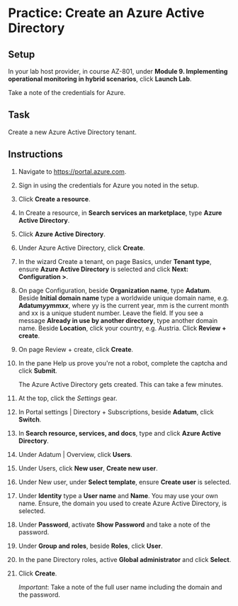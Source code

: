 # Practice: Create an Azure Active Directory

## Setup

In your lab host provider, in course AZ-801, under **Module 9. Implementing operational monitoring in hybrid scenarios**, click **Launch Lab**.

Take a note of the credentials for Azure.

## Task

Create a new Azure Active Directory tenant.

## Instructions

1. Navigate to <https://portal.azure.com>.
1. Sign in using the credentials for Azure you noted in the setup.
1. Click **Create a resource**.
1. In Create a resource, in **Search services an marketplace**, type **Azure Active Directory**.
1. Click **Azure Active Directory**.
1. Under Azure Active Directory, click **Create**.
1. In the wizard Create a tenant, on page Basics, under **Tenant type**, ensure **Azure Active Directory** is selected and click **Next: Configuration >**.
1. On page Configuration, beside **Organization name**, type **Adatum**. Beside **Initial domain name** type a worldwide unique domain name, e.g. **Adatum*yymmxx***, where yy is the current year, mm is the current month and xx is a unique student number. Leave the field. If you see a message **Already in use by another directory**, type another domain name. Beside **Location**, click your country, e.g. Austria. Click **Review + create**.
1. On page Review + create, click **Create**.
1. In the pane Help us prove you're not a robot, complete the captcha and click **Submit**.

    The Azure Active Directory gets created. This can take a few minutes.

1. At the top, click the *Settings* gear.
1. In Portal settings | Directory + Subscriptions, beside **Adatum**, click **Switch**.
1. In **Search resource, services, and docs**, type and click **Azure Active Directory**.
1. Under Adatum | Overview, click **Users**.
1. Under Users, click **New user**, **Create new user**.
1. Under New user, under **Select template**, ensure **Create user** is selected.
1. Under **Identity** type a **User name** and **Name**. You may use your own name. Ensure, the domain you used to create Azure Active Directory, is selected.
1. Under **Password**, activate **Show Password** and take a note of the password.
1. Under **Group and roles**, beside **Roles**, click **User**.
1. In the pane Directory roles, active **Global administrator** and click **Select**.
1. Click **Create**.

    *Important*: Take a note of the full user name including the domain and the password.
